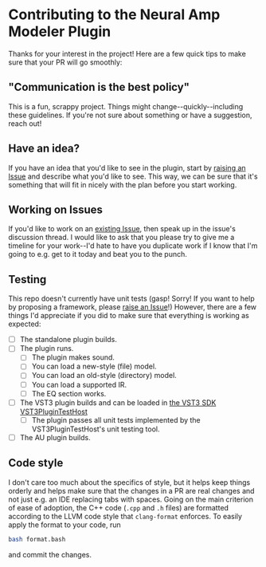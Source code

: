 # Contributing to the Neural Amp Modeler Plugin
Thanks for your interest in the project! Here are a few quick tips to make sure that your PR will go smoothly:

## "Communication is the best policy"
This is a fun, scrappy project. 
Things might change--quickly--including these guidelines.
If you're not sure about something or have a suggestion, reach out!

## Have an idea?
If you have an idea that you'd like to see in the plugin, start by [raising an Issue](https://github.com/sdatkinson/NeuralAmpModelerPlugin/issues/new?assignees=&labels=enhancement&template=feature_request.md&title=%5BFEATURE%5D) and describe what you'd like to see. 
This way, we can be sure that it's something that will fit in nicely with the plan before you start working.

## Working on Issues
If you'd like to work on an [existing Issue](https://github.com/sdatkinson/NeuralAmpModelerPlugin/issues), then speak up in the issue's discussion thread.
I would like to ask that you please try to give me a timeline for your work--I'd hate to have you duplicate work if I know that I'm going to e.g. get to it today and beat you to the punch.

## Testing
This repo doesn't currently have unit tests (gasp! Sorry! If you want to help by proposing a framework, please [raise an Issue](https://github.com/sdatkinson/NeuralAmpModelerPlugin/issues/new?assignees=&labels=enhancement&template=feature_request.md&title=%5BFEATURE%5D)!)
However, there are a few things I'd appreciate if you did to make sure that everything is working as expected:
- [ ] The standalone plugin builds.
- [ ] The plugin runs.
  - [ ] The plugin makes sound.
  - [ ] You can load a new-style (file) model.
  - [ ] You can load an old-style (directory) model.
  - [ ] You can load a supported IR.
  - [ ] The EQ section works.
- [ ] The VST3 plugin builds and can be loaded in [the VST3 SDK VST3PluginTestHost](https://steinbergmedia.github.io/vst3_dev_portal/pages/What+is+the+VST+3+SDK/Plug-in+Test+Host.html)
  - [ ] The plugin passes all unit tests implemented by the VST3PluginTestHost's unit testing tool.
- [ ] The AU plugin builds.

## Code style
I don't care too much about the specifics of style, but it helps keep things orderly and helps make sure that the changes in a PR are real changes and not just e.g. an IDE replacing tabs with spaces.
Going on the main criterion of ease of adoption, the C++ code (`.cpp` and `.h` files) are formatted according to the LLVM code style that `clang-format` enforces. 
To easily apply the format to your code, run

```bash
bash format.bash
```

and commit the changes.
